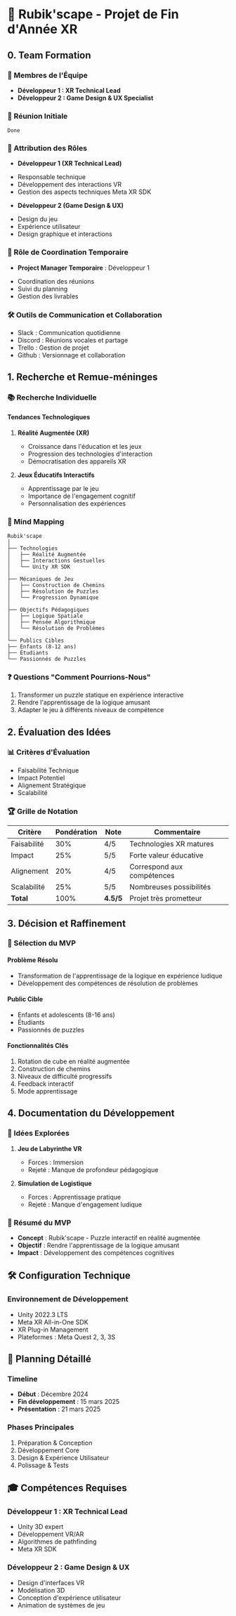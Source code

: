 # 📘 Rubik'scape - Projet de Fin d'Année XR

## 0. Team Formation

### 👥 Membres de l'Équipe
- **Développeur 1 : XR Technical Lead**
- **Développeur 2 : Game Design & UX Specialist**

### 🤝 Réunion Initiale
```Done```

### 🎯 Attribution des Rôles
- **Développeur 1 (XR Technical Lead)**
 * Responsable technique
 * Développement des interactions VR
 * Gestion des aspects techniques Meta XR SDK

- **Développeur 2 (Game Design & UX)**
 * Design du jeu
 * Expérience utilisateur
 * Design graphique et interactions

### 👔 Rôle de Coordination Temporaire
- **Project Manager Temporaire** : Développeur 1
 * Coordination des réunions
 * Suivi du planning
 * Gestion des livrables

### 🛠️ Outils de Communication et Collaboration
- Slack : Communication quotidienne
- Discord : Réunions vocales et partage
- Trello : Gestion de projet
- Github : Versionnage et collaboration

## 1. Recherche et Remue-méninges

### 📚 Recherche Individuelle

#### Tendances Technologiques
1. **Réalité Augmentée (XR)**
   - Croissance dans l'éducation et les jeux
   - Progression des technologies d'interaction
   - Démocratisation des appareils XR

2. **Jeux Éducatifs Interactifs**
   - Apprentissage par le jeu
   - Importance de l'engagement cognitif
   - Personnalisation des expériences

### 🧠 Mind Mapping
```
Rubik'scape
│
├── Technologies
│   ├── Réalité Augmentée
│   ├── Interactions Gestuelles
│   └── Unity XR SDK
│
├── Mécaniques de Jeu
│   ├── Construction de Chemins
│   ├── Résolution de Puzzles
│   └── Progression Dynamique
│
├── Objectifs Pédagogiques
│   ├── Logique Spatiale
│   ├── Pensée Algorithmique
│   └── Résolution de Problèmes
│
└── Publics Cibles
├── Enfants (8-12 ans)
├── Étudiants
└── Passionnés de Puzzles
```

### ❓ Questions "Comment Pourrions-Nous"
1. Transformer un puzzle statique en expérience interactive
2. Rendre l'apprentissage de la logique amusant
3. Adapter le jeu à différents niveaux de compétence

## 2. Évaluation des Idées

### 📊 Critères d'Évaluation
- Faisabilité Technique
- Impact Potentiel
- Alignement Stratégique
- Scalabilité

### 🏆 Grille de Notation

| Critère | Pondération | Note | Commentaire |
|---------|-------------|------|-------------|
| Faisabilité | 30% | 4/5 | Technologies XR matures |
| Impact | 25% | 5/5 | Forte valeur éducative |
| Alignement | 20% | 4/5 | Correspond aux compétences |
| Scalabilité | 25% | 5/5 | Nombreuses possibilités |
| **Total** | 100% | **4.5/5** | Projet très prometteur |

## 3. Décision et Raffinement

### 🎯 Sélection du MVP

#### Problème Résolu
- Transformation de l'apprentissage de la logique en expérience ludique
- Développement des compétences de résolution de problèmes

#### Public Cible
- Enfants et adolescents (8-16 ans)
- Étudiants
- Passionnés de puzzles

#### Fonctionnalités Clés
1. Rotation de cube en réalité augmentée
2. Construction de chemins
3. Niveaux de difficulté progressifs
4. Feedback interactif
5. Mode apprentissage

## 4. Documentation du Développement

### 📝 Idées Explorées
1. **Jeu de Labyrinthe VR**
   - Forces : Immersion
   - Rejeté : Manque de profondeur pédagogique

2. **Simulation de Logistique**
   - Forces : Apprentissage pratique
   - Rejeté : Manque d'engagement ludique

### 🚀 Résumé du MVP
- **Concept** : Rubik'scape - Puzzle interactif en réalité augmentée
- **Objectif** : Rendre l'apprentissage de la logique amusant
- **Impact** : Développement des compétences cognitives

## 🛠️ Configuration Technique

### Environnement de Développement
- Unity 2022.3 LTS
- Meta XR All-in-One SDK
- XR Plug-in Management
- Plateformes : Meta Quest 2, 3, 3S

## 📅 Planning Détaillé

### Timeline
- **Début** : Décembre 2024
- **Fin développement** : 15 mars 2025
- **Présentation** : 21 mars 2025

### Phases Principales
1. Préparation & Conception
2. Développement Core
3. Design & Expérience Utilisateur
4. Polissage & Tests

## 🎓 Compétences Requises

### Développeur 1 : XR Technical Lead
- Unity 3D expert
- Développement VR/AR
- Algorithmes de pathfinding
- Meta XR SDK

### Développeur 2 : Game Design & UX
- Design d'interfaces VR
- Modélisation 3D
- Conception d'expérience utilisateur
- Animation de systèmes de jeu

